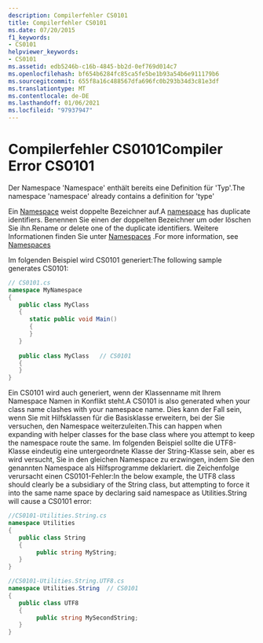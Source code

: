 ```yaml
---
description: Compilerfehler CS0101
title: Compilerfehler CS0101
ms.date: 07/20/2015
f1_keywords:
- CS0101
helpviewer_keywords:
- CS0101
ms.assetid: edb5246b-c16b-4845-bb2d-0ef769d014c7
ms.openlocfilehash: bf654b6284fc85ca5fe5be1b93a54b6e911179b6
ms.sourcegitcommit: 655f8a16c488567dfa696fc0b293b34d3c81e3df
ms.translationtype: MT
ms.contentlocale: de-DE
ms.lasthandoff: 01/06/2021
ms.locfileid: "97937947"
---
```

# <a name="compiler-error-cs0101"></a><span data-ttu-id="7d36a-103">Compilerfehler CS0101</span><span class="sxs-lookup"><span data-stu-id="7d36a-103">Compiler Error CS0101</span></span>

<span data-ttu-id="7d36a-104">Der Namespace 'Namespace' enthält bereits eine Definition für 'Typ'.</span><span class="sxs-lookup"><span data-stu-id="7d36a-104">The namespace 'namespace' already contains a definition for 'type'</span></span>  
  
 <span data-ttu-id="7d36a-105">Ein [Namespace](../language-reference/keywords/namespace.md) weist doppelte Bezeichner auf.</span><span class="sxs-lookup"><span data-stu-id="7d36a-105">A [namespace](../language-reference/keywords/namespace.md) has duplicate identifiers.</span></span> <span data-ttu-id="7d36a-106">Benennen Sie einen der doppelten Bezeichner um oder löschen Sie ihn.</span><span class="sxs-lookup"><span data-stu-id="7d36a-106">Rename or delete one of the duplicate identifiers.</span></span> <span data-ttu-id="7d36a-107">Weitere Informationen finden Sie unter [Namespaces](../programming-guide/namespaces/index.md) .</span><span class="sxs-lookup"><span data-stu-id="7d36a-107">For more information, see [Namespaces](../programming-guide/namespaces/index.md)</span></span>  
  
 <span data-ttu-id="7d36a-108">Im folgenden Beispiel wird CS0101 generiert:</span><span class="sxs-lookup"><span data-stu-id="7d36a-108">The following sample generates CS0101:</span></span>  
  
```csharp  
// CS0101.cs  
namespace MyNamespace  
{  
   public class MyClass  
   {  
      static public void Main()  
      {  
      }  
   }  
  
   public class MyClass   // CS0101  
   {  
   }  
}  
```

<span data-ttu-id="7d36a-109">Ein CS0101 wird auch generiert, wenn der Klassenname mit Ihrem Namespace Namen in Konflikt steht.</span><span class="sxs-lookup"><span data-stu-id="7d36a-109">A CS0101 is also generated when your class name clashes with your namespace name.</span></span>  <span data-ttu-id="7d36a-110">Dies kann der Fall sein, wenn Sie mit Hilfsklassen für die Basisklasse erweitern, bei der Sie versuchen, den Namespace weiterzuleiten.</span><span class="sxs-lookup"><span data-stu-id="7d36a-110">This can happen when expanding with helper classes for the base class where you attempt to keep the namespace route the same.</span></span>  <span data-ttu-id="7d36a-111">Im folgenden Beispiel sollte die UTF8-Klasse eindeutig eine untergeordnete Klasse der String-Klasse sein, aber es wird versucht, Sie in den gleichen Namespace zu erzwingen, indem Sie den genannten Namespace als Hilfsprogramme deklariert. die Zeichenfolge verursacht einen CS0101-Fehler:</span><span class="sxs-lookup"><span data-stu-id="7d36a-111">In the below example, the UTF8 class should clearly be a subsidiary of the String class, but attempting to force it into the same name space by declaring said namespace as Utilities.String will cause a CS0101 error:</span></span>

```csharp
//CS0101-Utilities.String.cs
namespace Utilities
{  
   public class String
   {  
        public string MyString;
   }  
}

//CS0101-Utilities.String.UTF8.cs
namespace Utilities.String  // CS0101  
{  
   public class UTF8
   {  
        public string MySecondString;
   }  
}  
```
